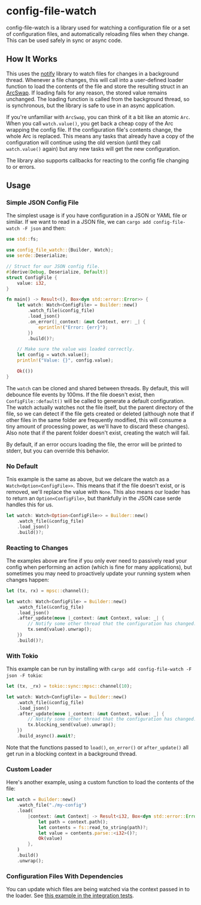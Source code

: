 # config-file-watch

config-file-watch is a library used for watching a configuration file or a set of configuration files, and automatically reloading files when they change. This can be used safely in sync or async code.

## How It Works

This uses the [notify](https://crates.io/crates/notify) library to watch files for changes in a background thread. Whenever a file changes, this will call into a user-defined loader function to load the contents of the file and store the resulting struct in an [ArcSwap](https://docs.rs/arc-swap/latest/arc_swap/index.html). If loading fails for any reason, the stored value remains unchanged. The loading function is called from the background thread, so is synchronous, but the library is safe to use in an async application.

If you're unfamiliar with `ArcSwap`, you can think of it a bit like an atomic `Arc`. When you call `watch.value()`, you get back a cheap copy of the Arc wrapping the config file. If the configuration file's contents change, the whole Arc is replaced. This means any tasks that already have a copy of the configuration will continue using the old version (until they call `watch.value()` again) but any new tasks will get the new configuration.

The library also supports callbacks for reacting to the config file changing to or errors.

## Usage

### Simple JSON Config File

The simplest usage is if you have configuration in a JSON or YAML file or similar. If we want to read in a JSON file, we can `cargo add config-file-watch -F json` and then:

```rs
use std::fs;

use config_file_watch::{Builder, Watch};
use serde::Deserialize;

// Struct for our JSON config file.
#[derive(Debug, Deserialize, Default)]
struct ConfigFile {
    value: i32,
}

fn main() -> Result<(), Box<dyn std::error::Error>> {
    let watch: Watch<ConfigFile> = Builder::new()
        .watch_file(&config_file)
        .load_json()
        .on_error(|_context: &mut Context, err: _| {
            eprintln!("Error: {err}");
        })
        .build()?;

    // Make sure the value was loaded correctly.
    let config = watch.value();
    println!("Value: {}", config.value);

    Ok(())
}
```

The `watch` can be cloned and shared between threads. By default, this will debounce file events by 100ms. If the file doesn't exist, then `ConfigFile::default()` will be called to generate a default configuration. The watch actually watches not the file itself, but the parent directory of the file, so we can detect if the file gets created or deleted (although note that if other files in the same folder are frequently modified, this will consume a tiny amount of processing power, as we'll have to discard these changes). Also note that if the parent folder doesn't exist, creating the watch will fail.

By default, if an error occurs loading the file, the error will be printed to stderr, but you can override this behavior.

### No Default

Tnis example is the same as above, but we delcare the watch as a `Watch<Option<ConfigFile>>`. This means that if the file doesn't exist, or is removed, we'll replace the value with `None`. This also means our loader has to return an `Option<ConfigFile>`, but thankfully in the JSON case serde handles this for us.

```rs
let watch: Watch<Option<ConfigFile>> = Builder::new()
    .watch_file(&config_file)
    .load_json()
    .build()?;
```

### Reacting to Changes

The examples above are fine if you only ever need to passively read your config when performing an action (which is fine for many applications), but sometimes you may need to proactively update your running system when changes happen:

```rs
let (tx, rx) = mpsc::channel();

let watch: Watch<ConfigFile> = Builder::new()
    .watch_file(&config_file)
    .load_json()
    .after_update(move |_context: &mut Context, value: _| {
        // Notify some other thread that the configuration has changed.
        tx.send(value).unwrap();
    })
    .build()?;
```

### With Tokio

This example can be run by installing with `cargo add config-file-watch -F json -F tokio`:

```rs
let (tx, _rx) = tokio::sync::mpsc::channel(10);

let watch: Watch<ConfigFile> = Builder::new()
    .watch_file(&config_file)
    .load_json()
    .after_update(move |_context: &mut Context, value: _| {
        // Notify some other thread that the configuration has changed.
        tx.blocking_send(value).unwrap();
    })
    .build_async().await?;
```

Note that the functions passed to `load()`, `on_error()` or `after_update()` all get run in a blocking context in a background thread.

### Custom Loader

Here's another example, using a custom function to load the contents of the file:

```rs
let watch = Builder::new()
    .watch_file("./my-config")
    .load(
        |context: &mut Context| -> Result<i32, Box<dyn std::error::Error + Send + Sync>> {
            let path = context.path();
            let contents = fs::read_to_string(path)?;
            let value = contents.parse::<i32>()?;
            Ok(value)
        },
    )
    .build()
    .unwrap();
```

### Configuration Files With Dependencies

You can update which files are being watched via the context passed in to the loader. See [this example in the integration tests](https://github.com/jwalton/rust-config-file-watch/blob/master/tests/dependencies.rs).
